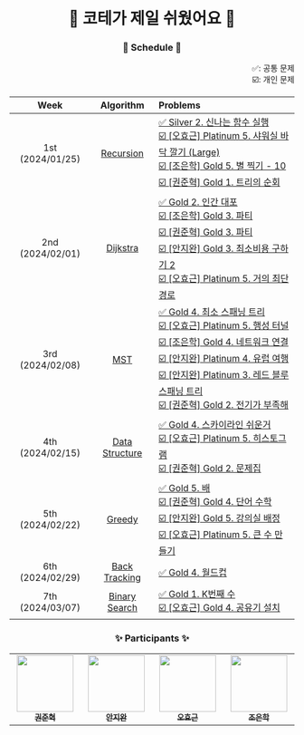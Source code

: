 <h1 align="center"> 🌟 코테가 제일 쉬웠어요 🌟 </h1>

<h3 align="center"> 📆 Schedule 📆 </h3>

<div align="center">

<div align="right">✅: 공통 문제</div>
<div align="right">☑️: 개인 문제</div>

|Week|Algorithm|Problems|
|:-:|:-:|:-|
|1st (2024/01/25)|[Recursion](1-Recursion)|[✅ Silver 2. 신나는 함수 실행](1-Recursion/9184.md)</br>[☑️ [오효근] Platinum 5. 샤워실 바닥 깔기 (Large)](1-Recursion/14601.md)</br>[☑️ [조은학] Gold 5. 별 찍기 - 10](1-Recursion/2447.md)</br>[☑️ [권준혁] Gold 1. 트리의 순회](1-Recursion/2263.md)|
|2nd (2024/02/01)|[Dijkstra](2-Dijkstra)|[✅ Gold 2. 인간 대포](2-Dijkstra/10473.md)</br>[☑️ [조은학] Gold 3. 파티](2-Dijkstra/1238.md)</br>[☑️ [권준혁] Gold 3. 파티](2-Dijkstra/1238_2.md)</br>[☑️ [안지완] Gold 3. 최소비용 구하기 2](2-Dijkstra/11779.md)</br>[☑️ [오효근] Platinum 5. 거의 최단 경로](2-Dijkstra/5719.md)|
|3rd (2024/02/08)|[MST](3-MST)|[✅ Gold 4. 최소 스패닝 트리](3-MST/1197.md)</br>[☑️ [오효근] Platinum 5. 행성 터널](3-MST/2887.md)</br>[☑️ [조은학] Gold 4. 네트워크 연결](3-MST/1922.md)</br>[☑️ [안지완] Platinum 4. 유럽 여행](3-MST/1185.md)</br>[☑️ [안지완] Platinum 3. 레드 블루 스패닝 트리](3-MST/4792.md)</br>[☑️ [권준혁] Gold 2. 전기가 부족해](3-MST/10423.md)|
|4th (2024/02/15)|[Data Structure](4-Data-Structure)|[✅ Gold 4. 스카이라인 쉬운거](4-Data-Structure/1863.md)</br>[☑️ [오효근] Platinum 5. 히스토그램](4-Data-Structure/1725.md)</br>[☑️ [권준혁] Gold 2. 문제집](4-Data-Structure/1766.md)|
|5th (2024/02/22)|[Greedy](5-Greedy)|[✅ Gold 5. 배](5-Greedy/1092.md)</br>[☑️ [권준혁] Gold 4. 단어 수학](5-Greedy/1339.md)</br>[☑️ [안지완] Gold 5. 강의실 배정](5-Greedy/11000.md)</br>[☑️ [오효근] Platinum 5. 큰 수 만들기](5-Greedy/16496.md)|
|6th (2024/02/29)|[Back Tracking](6-Back-Tracking)|[✅ Gold 4. 월드컵](6-Back-Tracking/6987.md)|
|7th (2024/03/07)|[Binary Search](7-Binary-Search)|[✅ Gold 1. K번째 수](7-Binary-Search/1300.md)</br>[☑️ [오효근] Gold 4. 공유기 설치](7-Binary-Search/2110.md)|

</div>

<h3 align="center"> ✨ Participants ✨ </h3>

<table align='center'>
    <tbody>
        <tr>
            <td align="center" valign="top" width="14.28%"><a href="https://github.com/tree-jhk"><img src="https://avatars.githubusercontent.com/u/97151660?v=4" width="100px;"/><br/><sub><b>권준혁</b></sub></a><br/></td>
            <td align="center" valign="top" width="14.28%"><a href="https://github.com/synoti21"><img src="https://avatars.githubusercontent.com/u/58936172?v=4" width="100px;"/><br/><sub><b>안지완</b></sub></a><br/></td>
            <td align="center" valign="top" width="14.28%"><a href="https://github.com/Zerohertz"><img src="https://avatars.githubusercontent.com/u/42334717?v=4" width="100px;"/><br/><sub><b>오효근</b></sub></a><br/></td>
            <td align="center" valign="top" width="14.28%"><a href="https://github.com/choeunhak"><img src="https://avatars.githubusercontent.com/u/59510736?v=4" width="100px;"/><br/><sub><b>조은학</b></sub></a><br/></td>
        </tr>
    </tbody>
</table>

